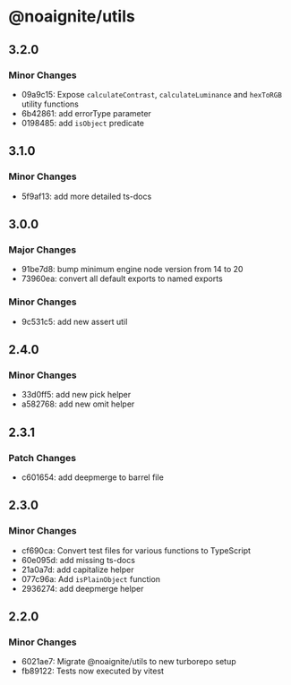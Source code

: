 # @noaignite/utils

## 3.2.0

### Minor Changes

- 09a9c15: Expose `calculateContrast`, `calculateLuminance` and `hexToRGB` utility functions
- 6b42861: add errorType parameter
- 0198485: add `isObject` predicate

## 3.1.0

### Minor Changes

- 5f9af13: add more detailed ts-docs

## 3.0.0

### Major Changes

- 91be7d8: bump minimum engine node version from 14 to 20
- 73960ea: convert all default exports to named exports

### Minor Changes

- 9c531c5: add new assert util

## 2.4.0

### Minor Changes

- 33d0ff5: add new pick helper
- a582768: add new omit helper

## 2.3.1

### Patch Changes

- c601654: add deepmerge to barrel file

## 2.3.0

### Minor Changes

- cf690ca: Convert test files for various functions to TypeScript
- 60e095d: add missing ts-docs
- 21a0a7d: add capitalize helper
- 077c96a: Add `isPlainObject` function
- 2936274: add deepmerge helper

## 2.2.0

### Minor Changes

- 6021ae7: Migrate @noaignite/utils to new turborepo setup
- fb89122: Tests now executed by vitest
